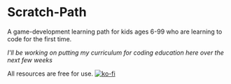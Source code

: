 # Scratch-Path
A game-development learning path for kids ages 6-99 who are learning to code for the first time.


*I'll be working on putting my curriculum for coding education here over the next few weeks*  

All resources are free for use. [![ko-fi](https://ko-fi.com/img/githubbutton_sm.svg)](https://ko-fi.com/M4M3RJT03)
